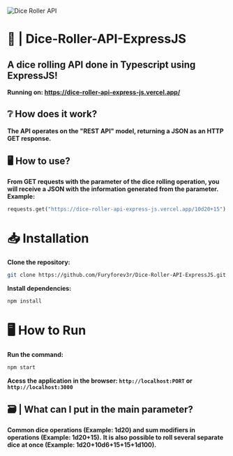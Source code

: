 ![Dice Roller API](https://github.com/Furyforev3r/Dice-Roller-API-ExpressJS/assets/88341564/a172c9ac-47fd-46fb-ac93-fde99097416f)
# 🎲 | Dice-Roller-API-ExpressJS
**A dice rolling API done in Typescript using ExpressJS!**
---
**Running on: https://dice-roller-api-express-js.vercel.app/**
## :grey_question: How does it work?
**The API operates on the "REST API" model, returning a JSON as an HTTP GET response.**
## :desktop_computer: How to use?
**From GET requests with the parameter of the dice rolling operation, you will receive a JSON with the information generated from the parameter.**
**Example:** 
```python
requests.get("https://dice-roller-api-express-js.vercel.app/10d20+15")
```
# 📥 Installation
**Clone the repository:**
```bash
git clone https://github.com/Furyforev3r/Dice-Roller-API-ExpressJS.git
```
**Install dependencies:**
```bash
npm install
```
# 🖥️ How to Run
**Run the command:**
```bash
npm start
```
 **Acess the application in the browser: `http://localhost:PORT` or `http://localhost:3000`**
## 🗃️ | **What can I put in the main parameter?**
**Common dice operations (Example: 1d20) and sum modifiers in operations (Example: 1d20+15).**
**It is also possible to roll several separate dice at once (Example: 1d20+10d6+15+15+1d100).**
